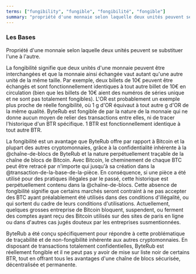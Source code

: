 ```yaml
---
terms: ["fungibility", "fungible", "fongibilité", "fongible"]
summary: "propriété d'une monnaie selon laquelle deux unités peuvent se substituer l'une à l'autre"
---
```


### Les Bases

Propriété d'une monnaie selon laquelle deux unités peuvent se substituer l'une à l'autre.

La fongibilité signifie que deux unités d'une monnaie peuvent être interchangées et que la monnaie ainsi échangée vaut autant qu'une autre unité de la même taille. Par exemple, deux billets de 10€ peuvent être échangés et sont fonctionnellement identiques à tout autre billet de 10€ en circulation (bien que les billets de 10€ aient des numéros de séries unique et ne sont pas totalement fongibles). L'OR est probablement un exemple plus proche de réelle fongibilité, où 1 g d'OR équivaut à tout autre g d'OR de la même qualité. ByteRub est fongible de par la nature de la monnaie qui ne donne aucun moyen de relier des transactions entre elles, ni de tracer l'historique d'un BTR spécifique. 1 BTR est fonctionnellement identique à tout autre BTR.

La fongibilité est un avantage que ByteRub offre par rapport à Bitcoin et la plupart des autres cryptomonnaies, grâce à la confidentialité inhérente à la @chaîne-de-blocs de ByteRub et la nature perpétuellement traçable de la chaîne de blocs de Bitcoin. Avec Bitcoin, le cheminement de chaque BTC peut être retracé par n'importe qui jusqu'à sa création dans la @transaction-de-la-base-de-la-pièce. En conséquence, si une pièce a été utilisé pour des pratiques illégales par le passé, cette historique est perpétuellement contenu dans la @chaîne-de-blocs. Cette absence de fongibilité signifie que certains marchés seront contraint à ne pas accepter des BTC ayant préalablement été utilisés dans des conditions d'illégalité, ou qui sortent du cadre de leurs conditions d'utilisations. Actuellement, quelques grosses entreprise de Bitcoin bloquent, suspendent, ou ferment des comptes ayant reçu des Bitcoin utilisés sur des sites de paris en ligne ou dans d'autres cas jugés douteux par les entreprises susmentionnées.

ByteRub a été conçu spécifiquement pour répondre à cette problématique de traçabilité et de non-fongibilité inhérente aux autres cryptomonnaies. En disposant de transactions totalement confidentielles, ByteRub est réellement fongible et il ne peut pas y avoir de mise sur liste noir de certains BTR, tout en offrant tous les avantages d'une chaîne de blocs sécurisée, décentralisée et permanente.
